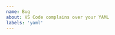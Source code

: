 ```yaml
---
name: Bug
about: VS Code complains over your YAML 
labels: 'yaml' 
---
```


<!-- 

- Is it an YAML parsing error?
  This extension relies on https://github.com/eemeli/yaml to parse and validate
  the raw YAML. To test this, update the language of the file to YAML 
  using ⌘K M or Ctrl+K M. If the error is still there, please report to that repo
  and then report back when it gets fixed there

- Is a HA scheme error?
   Feel free to fix this yourself, it's quite easy, HowTo here:
   https://github.com/keesschollaart81/vscode-home-assistant/wiki/HowTo:-Update-the-schema's

-->
